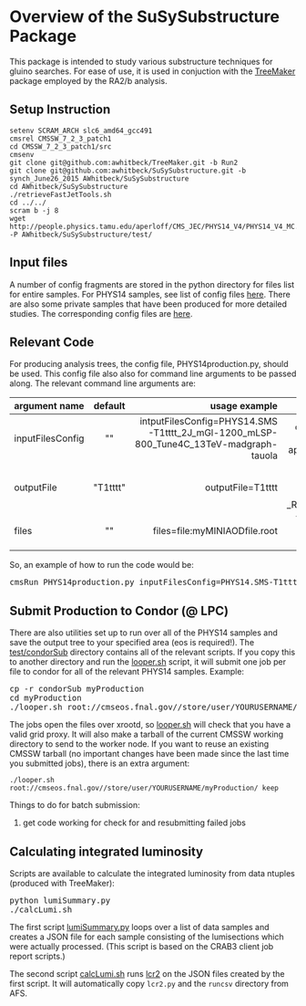 # Overview of the SuSySubstructure Package

This package is intended to study various substructure techniques for gluino searches.  For ease 
of use, it is used in conjuction with the [TreeMaker](https://github.com/TreeMaker/TreeMaker/) package employed by the RA2/b analysis.  


## Setup Instruction

```
setenv SCRAM_ARCH slc6_amd64_gcc491
cmsrel CMSSW_7_2_3_patch1
cd CMSSW_7_2_3_patch1/src
cmsenv
git clone git@github.com:awhitbeck/TreeMaker.git -b Run2
git clone git@github.com:awhitbeck/SuSySubstructure.git -b synch_June26_2015 AWhitbeck/SuSySubstructure
cd AWhitbeck/SuSySubstructure
./retrieveFastJetTools.sh
cd ../../
scram b -j 8
wget http://people.physics.tamu.edu/aperloff/CMS_JEC/PHYS14_V4/PHYS14_V4_MC.db -P AWhitbeck/SuSySubstructure/test/
```

## Input files

A number of config fragments
are stored in the python directory for files list for entire samples.  For PHYS14 samples, see list of config files [here](./python/PHYS14/).
There are also some private samples that have been produced for more detailed studies.  The corresponding
config files are [here](./python/privateSamples/).

## Relevant Code

For producing analysis trees, the config file, PHYS14production.py, should be used.  This config file also also
for command line arguments to be passed along.  The relevant command line arguments are:

| argument name     | default       | usage example        | comments        |
| ----------------- |:-------------:| --------------------:| ---------------:| 
| inputFilesConfig  | ""            | intputFilesConfig=PHYS14.SMS-T1tttt_2J_mGl-1200_mLSP-800_Tune4C_13TeV-madgraph-tauola | config file for inputs, automatically appended with _cff.py |
| outputFile        | "T1tttt"      | outputFile=T1tttt    | root file for outputs, automatically appended with _RA2AnalysisTree.root |
| files             | ""            | files=file:myMINIAODfile.root | This can be used for comma separated lists of files. |

So, an example of how to run the code would be:

<pre>
cmsRun PHYS14production.py inputFilesConfig=PHYS14.SMS-T1tttt_2J_mGl-1200_mLSP-800_Tune4C_13TeV-madgraph-tauola outputFile=T1tttt_mGl-1200_mLSP-800
</pre>

## Submit Production to Condor (@ LPC)

There are also utilities set up to run over all of the PHYS14 samples and save the output tree to your specified area (eos is required!).
The [test/condorSub](./test/condorSub) directory contains all of the relevant scripts.
If you copy this to another directory and run the [looper.sh](./test/condorSub/looper.sh) script, it will submit one job per file to condor for all of the relevant PHYS14 samples. Example:

<pre>
cp -r condorSub myProduction
cd myProduction
./looper.sh root://cmseos.fnal.gov//store/user/YOURUSERNAME/myProduction/
</pre>

The jobs open the files over xrootd, so [looper.sh](./test/condorSub/looper.sh) will check that you have a valid grid proxy.
It will also make a tarball of the current CMSSW working directory to send to the worker node.
If you want to reuse an existing CMSSW tarball (no important changes have been made since the last time you submitted jobs),
there is an extra argument:
```
./looper.sh root://cmseos.fnal.gov//store/user/YOURUSERNAME/myProduction/ keep
```

Things to do for batch submission:

1. get code working for check for and resubmitting failed jobs

## Calculating integrated luminosity

Scripts are available to calculate the integrated luminosity from data ntuples (produced with TreeMaker):

<pre>
python lumiSummary.py
./calcLumi.sh
</pre>

The first script [lumiSummary.py](./lumiSummary.py) loops over a list of data samples and creates a JSON
file for each sample consisting of the lumisections which were actually processed. (This script is based on
the CRAB3 client job report scripts.)

The second script [calcLumi.sh](./calcLumi.sh) runs [lcr2](https://twiki.cern.ch/twiki/bin/view/CMS/Lcr2) on the
JSON files created by the first script. It will automatically copy `lcr2.py` and the `runcsv` directory from AFS.
